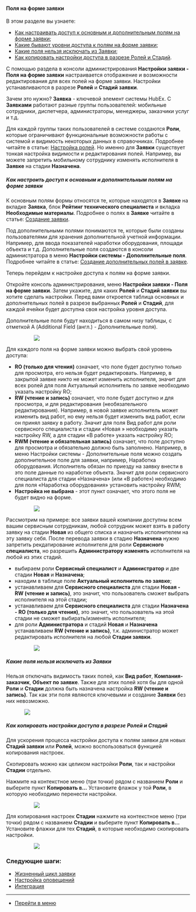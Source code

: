 #### Поля на форме заявки
В этом разделе вы узнаете:
<html>
<meta charset="utf-8">
<title>Быстрый переход внутри документа</title>
<ul>
    <li><a href="#fieldsaccess">Как настраивать доступ к основным и дополнительным полям на форме заявки</a>;</li>
    <li><a href="#access">Какие бывают уровни доступа к полям на форме заявки</a>;</li>
    <li><a href="#importantfields">Какие поля нельзя исключать из Заявки</a>;</li>
    <li><a href="#accesscopy">Как копировать настройки доступа в разрезе Ролей и Стадий</a>.</li>
</ul>
</html>
<p>С помощью раздела в консоли администрирования <Strong>Настройки заявки - Поля на форме заявки</Strong> настраивается
    отображение и
    возможности редактирования для
    всех полей на форме заявки. Настройки устанавливаются в разрезе <Strong>Ролей</Strong> и <Strong>Стадий
        заявки</Strong>.</p>
<p>Зачем это нужно? <Strong>Заявка</Strong> - ключевой элемент системы HubEx. С <Strong>Заявками</Strong> работают
    разные группы пользователей: мобильные
    сотрудники, диспетчера, администраторы, менеджеры, заказчики услуг и т.д.</p>
<p>Для каждой группы таких пользователей в системе создаются <Strong>Роли</Strong>, которые ограничивают функциональные
    возможности
    работы с системой и видимость некоторых данных в справочниках. Подробнее читайте в статье: <a
            href="https://wiki.hubex.ru/docs/FAQ/RU/admin/Roles.html">Настройка ролей</a>. Но
    именно для <Strong>Заявки</Strong> существует тонкая настройка видимости и редактирования полей. Например, вы можете
    запретить
    мобильному сотруднику
    изменять исполнителя в <Strong>Заявке</Strong> на стадии <Strong>Назначена</Strong>.</p>

<h5 id="fieldsaccess">Как настроить доступ к основным и дополнительным полям на форме заявки</h5>
<p>К основным полям формы относятся те, которые находятся в <Strong>Заявке</Strong> на вкладке <Strong>Заявка</Strong>,
    блок <Strong>Рейтинг технического
        специалиста</Strong> и вкладка <Strong>Необходимые материалы</Strong>. Подробнее о полях в
    <Strong>Заявке</Strong> читайте в статье: <a
            href="https://wiki.hubex.ru/docs/FAQ/RU/user/CreatingTicket.html">Создание заявки</a>.</p>

<p>Под дополнительными полями понимаются те, которые были созданы пользователями для хранения дополнительной учетной
    информации. Например, для ввода показателей наработки оборудования, площади объекта и т.д.
    Дополнительные поля создаются в консоли администратора в меню <Strong>Настройки системы - Дополнительные
        поля</Strong>. Подробнее
    читайте в статье: <a href="https://wiki.hubex.ru/docs/FAQ/RU/user/AdditionalFields.html">Создание дополнительных
        полей в заявке</a>.</p>
<p>Теперь перейдем к настройке доступа к полям на форме заявки.</p>
<p>Откройте консоль администрирования, меню <Strong>Настройки заявки - Поля на форме заявки</Strong>. Затем укажите, для
    каких <Strong>Ролей</Strong> и
    <Strong>Стадий заявки</Strong> вы хотите сделать настройки. Перед вами откроется таблица основных и дополнительных
    полей в разрезе
    выбранных <Strong>Ролей</Strong> и <Strong>Стадий</Strong>,
    для каждой ячейки будет доступна своя настройка уровня
    доступа.</p>
<p>Дополнительные поля будут находиться в самом низу таблицы, с отметкой А (Additional Field (англ.) - Дополнительные
    поля).</p>
<div>
    <img style="margin: 0 auto; display: block; max-width: 70%;"
         src="/attachments/images/FAQ/ADMIN/InterfaceElements/Field.jpg"/>
</div>

<p id="access">Для каждого поля на форме заявки можно выбрать свой уровень доступа: </p>
<ul>
    <li><Strong>RO (только для чтения)</Strong> означает, что поле будет доступно только для просмотра, его нельзя будет
        редактировать.
        Например, в закрытой заявке никто не может изменить исполнителя, значит для всех ролей для поля Актуальный
        исполнитель по заявке необходимо указать настройку RO;
    </li>
    <li><Strong>RW (чтение и запись)</Strong> означает, что поле будет доступно и для просмотра, и для редактирования
        (необязательного редактирования). Например, в новой заявке исполнитель может изменить вид работ, но ему нельзя
        будет
        изменить вид работ, если он принял заявку в работу. Значит для поля Вид работ для роли сервисного специалиста и
        стадии «Новая » необходимо указать настройку RW, а для стадии «В работе» указать настройку RO;
    </li>
    <li><Strong>RWM (чтение и обязательная запись)</Strong> означает, что поле доступно для просмотра и обязательно
        должно быть заполнено. Например, в меню Настройки системы - Дополнительные поля можно создать дополнительное
        поле
        для заявки, например, Наработка оборудования. Исполнитель обязан по приезду на заявку внести в это поле данные
        по
        наработке объекта. Значит для роли сервисного специалиста для стадии «Назначена» (или «В работе») необходимо для
        поля «Наработка оборудования» установить настройку RWM;
    </li>
    <li><Strong>Настройка не выбрана</Strong> - этот пункт означает, что этого поля не будет видно на форме.</li>
</ul>
<div>
    <img style="margin: 0 auto; display: block; max-width: 70%;"
         src="/attachments/images/FAQ/ADMIN/InterfaceElements/Access.jpg"/>
</div>

<p>Рассмотрим на примере: все заявки вашей компании доступны всем вашим сервисным сотрудникам, любой сотрудник может
    взять в работу
    заявку на стадии <Strong>Новая</Strong> из общего списка и назначить исполнителем на эту заявку себя. После перевода
    заявки в
    стадию <Strong>Назначена</Strong> нужно запретить рекдатирование исполнителя для роли <Strong>Сервисного
        специалиста</Strong>, но разрешить
    <Strong>Администратору изменять</Strong> исполнителя на любой из этих стадий.</p>
<ul>
    <li>выбираем роли <Strong>Сервисный специалист</Strong> и <Strong>Администратор</Strong> и две стадии
        <Strong>Новая</Strong> и <Strong>Назначена</Strong>;
    </li>
    <li>находим в таблице поле <Strong>Актуальный исполнитель по заявке</Strong>;</li>
    <li>устанавливаем для <Strong>Сервисного специалиста</Strong> для стадии <Strong>Новая - RW (чтение и
        запись)</Strong>, это значит, что пользователь
        сможет выбрать исполнителя на этой стадии;
    </li>
    <li>устанавливаем для <Strong>Сервисного специалиста</Strong> для стадии <Strong>Назначена - RO (только для
        чтения)</Strong>, это значит, что
        пользователь на этой стадии не сможет выбирать/изменять исполнителя;
    </li>
    <li>для роли <Strong>Администратора</Strong> и стадий <Strong>Новая</Strong> и <Strong>Назначена</Strong>
        устанавливаем <Strong>RW (чтение и запись)</Strong>, т.к. администратор может
        редактировать исполнителя на любой <Strong>Стадии заявки</Strong>.
    </li>
</ul>
<div>
    <img style="margin: 0 auto; display: block; max-width: 70%;"
         src="/attachments/images/FAQ/ADMIN/InterfaceElements/Field2.jpg"/>
</div>

<h5 id="importantfields">Какие поля нельзя исключать из Заявки</h5>
<p>Нельзя отключать видимость таких полей, как <Strong>Вид работ</Strong>,
    <Strong>Компания-заказчик</Strong>, <Strong>Объект по заявке</Strong>. Также для этих
    полей хотя бы для одной <Strong>Роли</Strong> и <Strong>Стадии</Strong> должна быть назначена настройка <Strong>RW
        (чтение и запись)</Strong>. Так как эти поля являются ключевыми и создание <Strong>Заявки</Strong> без них невозможно.
</p>
<div>
    <img style="margin: 0 auto; display: block; max-width: 80%;"
         src="/attachments/images/FAQ/ADMIN/InterfaceElements/Field3.jpg"/>
</div>

<h5 id="accesscopy">Как копировать настройки доступа в разрезе Ролей и Стадий</h5>
<p>Для ускорения процесса настройки доступа к полям заявки для новых <Strong>Стадий заявки</Strong> или
    <Strong>Ролей</Strong>, можно
    воспользоваться функцией
    копирования настроек.</p>
<p>Скопировать можно как целиком настройки <Strong>Роли</Strong>, так и настройки <Strong>Стадии</Strong> отдельно.</p>
<p>Нажмите на контекстное меню (три точки) рядом с названием <Strong>Роли</Strong> и выберите пункт <Strong>Копировать
    в...</Strong> Установите флажок у
    той <Strong>Роли</Strong>, в которую необходимо перенести настройки.</p>
<div>
    <img style="margin: 0 auto; display: block; max-width: 70%;"
         src="/attachments/images/FAQ/ADMIN/InterfaceElements/Copy.jpg"/>
</div>
<p>Для копирования настроек <Strong>Стадии</Strong> нажмите на контекстное меню (три точки) рядом с названием <Strong>Стадии</Strong>
    и выберите пункт
    <Strong>Копировать в...</Strong> Установите флажки для тех <Strong>Стадий</Strong>, в которые необходимо скопировать
    настройки.</p>
<div>
    <img style="margin: 0 auto; display: block; max-width: 70%;"
         src="/attachments/images/FAQ/ADMIN/InterfaceElements/Copy2.jpg"/>
</div>

### Следующие шаги:
- [Жизненный цикл заявки](./TicketLifeCycle.md)
- [Настройка оповещений](./Notifications.md)
- [Интеграция](./Integration.md)

____
- [Перейти в меню](http://wiki.hubex.ru)
